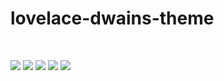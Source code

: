 # lovelace-dwains-theme

<a href="https://dwainscheeren.github.io/lovelace-dwains-theme/" target="_blank"><img src="https://github.com/dwainscheeren/lovelace-dwains-theme/blob/master/docs/images/forum/dwains-theme_01.jpg?raw=true " alt="" style="height: auto !important;width: auto !important;" ></a> <a href="#" target="_blank"><img src="https://github.com/dwainscheeren/lovelace-dwains-theme/blob/master/docs/images/forum/dwains-theme_02.jpg?raw=true " alt="" style="height: auto !important;width: auto !important;" ></a>

<img src="https://github.com/dwainscheeren/lovelace-dwains-theme/blob/master/docs/images/forum/dwains-theme_04.jpg?raw=true">
<img src="https://github.com/dwainscheeren/lovelace-dwains-theme/blob/master/docs/images/forum/dwains-theme_05.jpg?raw=true">
<img src="https://github.com/dwainscheeren/lovelace-dwains-theme/blob/master/docs/images/forum/dwains-theme_06.jpg?raw=true">
<img src="https://github.com/dwainscheeren/lovelace-dwains-theme/blob/master/docs/images/forum/dwains-theme_07.jpg?raw=true">
<img src="https://github.com/dwainscheeren/lovelace-dwains-theme/blob/master/docs/images/forum/dwains-theme_08.jpg?raw=true">
